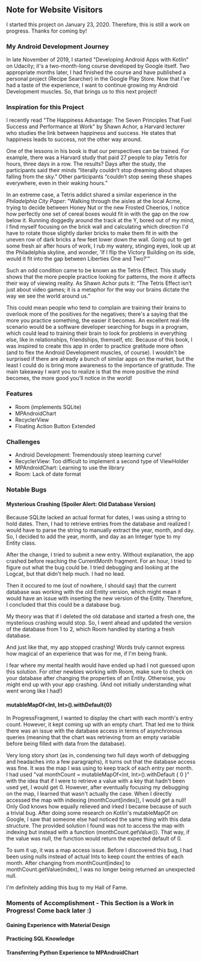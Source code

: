 ## Note for Website Visitors

I started this project on January 23, 2020. Therefore, this is still a work on progress. Thanks for coming by!

### My Android Development Journey

In late November of 2019, I started "Developing Android Apps with Kotlin"⁠ on Udacity; it's a two-month-long course developed by Google itself. Two appropriate months later, I had finished the course and have published a personal project (Recipe Searcher) in the Google Play Store. Now that I've had a taste of the experience, I want to continue growing my Android Development muscles. So, that brings us to this next project!

### Inspiration for this Project

I recently read "The Happiness Advantage: The Seven Principles That Fuel Success and Performance at Work" by Shawn Achor, a Harvard lecturer who studies the link between happiness and success.  He states that happiness leads to success, not the other way around. 

One of the lessons in his book is that our perspectives can be trained. For example, there was a Harvard study that paid 27 people to play Tetris for hours, three days in a row. The results? Days after the study, the participants said their minds “literally couldn’t stop dreaming about shapes falling from the sky.” Other participants “couldn’t stop seeing these shapes everywhere, even in their waking hours.” 

In an extreme case, a Tetris addict shared a similar experience in the *Philadelphia City Paper*: "Walking through the aisles at the local Acme, trying to decide between Honey Nut or the new Frosted Cheerios, I notice how perfectly one set of cereal boxes would fit in with the gap on the row below it. Running doggedly around the track at the Y, bored out of my mind, I find myself focusing on the brick wall and calculating which direction I'd have to rotate those slightly darker bricks to make them fit in with the uneven row of dark bricks a few feet lower down the wall. Going out to get some fresh air after hours of work, I rub my watery, stinging eyes, look up at the Philadelphia skyline, and wonder, 'If I flip the Victory Building on its side, would it fit into the gap between Liberties One and Two?'"

Such an odd condition came to be known as the Tetris Effect. This study shows that the more people practice looking for patterns, the more it affects their way of viewing reality. As Shawn Achor puts it: “The Tetris Effect isn’t just about video games; it is a metaphor for the way our brains dictate the way we see the world around us.” 

This could mean people who tend to complain are training their brains to overlook more of the positives for the negatives; there's a saying that the more you practice something, the easier it becomes. An excellent real-life scenario would be a software developer searching for bugs in a program, which could lead to training their brain to look for problems in everything else, like in relationships, friendships, themself, etc. Because of this book, I was inspired to create this app in order to practice gratitude more often (and to flex the Android Development muscles, of course). I wouldn't be surprised if there are already a bunch of similar apps on the market, but the least I could do is bring more awareness to the importance of gratitude. The main takeaway I want you to realize is that the more positive the mind becomes, the more good you’ll notice in the world!

### Features
- Room (implements SQLite)
- MPAndroidChart
- RecyclerView
- Floating Action Button Extended

### Challenges
- Android Development: Tremendously steep learning curve!
- RecyclerView: Too difficult to implement a second type of ViewHolder
- MPAndroidChart: Learning to use the library
- Room: Lack of date format

### Notable Bugs

#### Mysterious Crashing (Spoiler Alert: Old Database Version)
Because SQLite lacked an actual format for dates, I was using a string to hold dates. Then, I had to retrieve entries from the database and realized I would have to parse the string to manually extract the year, month, and day. So, I decided to add the year, month, and day as an Integer type to my Entity class.

After the change, I tried to submit a new entry. Without explanation, the app crashed before reaching the CurrentMonth fragment. For an hour, I tried to figure out what the bug could be. I tried debugging and looking at the Logcat, but that didn't help much. I had no lead.

Then it occured to me (out of nowhere, I should say) that the current database was working with the old Entity version, which might mean it would have an issue with inserting the new version of the Entity. Therefore, I concluded that this could be a database bug. 

My theory was that if I deleted the old database and started a fresh one, the mysterious crashing would stop. So, I went ahead and updated the version of the database from 1 to 2, which Room handled by starting a fresh database.

And just like that, my app stopped crashing! Words truly cannot express how magical of an experience that was for me, if I'm being frank.

I fear where my mental health would have ended up had I not guessed upon this solution. For other newbies working with Room, make sure to check on your database after changing the properties of an Entity. Otherwise, you might end up with your app crashing. (And not initially understanding what went wrong like I had!)

#### mutableMapOf<Int, Int>().withDefault{0}
In ProgressFragment, I wanted to display the chart with each month's entry count. However, it kept coming up with an empty chart. That led me to think there was an issue with the database access in terms of asynchronous queries (meaning that the chart was retrieving from  an empty variable before being filled with data from the database). 

Very long story short (as in, condensing two full days worth of debugging and headaches into a few paragraphs), it turns out that the database access was fine. It was the map I was using to keep track of each entry per month. I had used "val monthCount = mutableMapOf<Int, Int>().withDefault { 0 }" with the idea that if I were to retrieve a value with a key that hadn't been used yet, I would get 0. However, after eventually focusing my debugging on the map, I learned that wasn't actually the case. When I directly accessed the map with indexing (monthCount[index]), I would get a null! Only God knows how equally relieved and irked I became because of such a trivial bug. After doing some research on Kotlin's mutableMapOf on Google, I saw that someone else had noticed the same thing with this data structure. The provided solution I found was not to access the map with indexing but instead with a function (monthCount.getValue()). That way, if the value was null, the function would return the expected default of 0. 

To sum it up, it was a map access issue. Before I discovered this bug, I had been using nulls instead of actual Ints to keep count the entries of each month. After changing from monthCount[index] to monthCount.getValue(index), I was no longer being returned an unexpected null.

I'm definitely adding this bug to my Hall of Fame.

### Moments of Accomplishment - This Section is a Work in Progress! Come back later :)

#### Gaining Experience with Material Design

#### Practicing SQL Knowledge

#### Transferring Python Experience to MPAndroidChart

